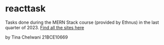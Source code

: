 # reacttask
Tasks done during the MERN Stack course (provided by Ethnus) in the last quarter of 2023. [Find all the sites here](age) 

by Tina Chelwani
21BCE10669
